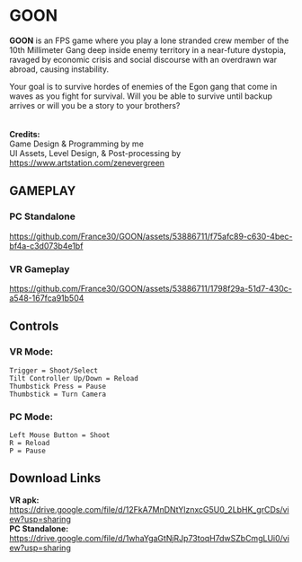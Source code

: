 # GOON
<b>GOON</b> is an FPS game where you play a lone stranded crew member of the 10th Millimeter Gang deep inside enemy territory in a near-future dystopia, ravaged by economic crisis and social discourse with an overdrawn war abroad, causing instability. 

Your goal is to survive hordes of enemies of the Egon gang that come in waves as you fight for survival. Will you be able to survive until backup arrives or will you be a story to your brothers?
<br/><br/><br/>
<b>Credits:</b><br/>
Game Design & Programming by me <br/>
UI Assets, Level Design, & Post-processing by https://www.artstation.com/zenevergreen

## GAMEPLAY
### PC Standalone
https://github.com/France30/GOON/assets/53886711/f75afc89-c630-4bec-bf4a-c3d073b4e1bf

### VR Gameplay


https://github.com/France30/GOON/assets/53886711/1798f29a-51d7-430c-a548-167fca91b504



## Controls
### VR Mode:
	Trigger = Shoot/Select
	Tilt Controller Up/Down = Reload
	Thumbstick Press = Pause
	Thumbstick = Turn Camera

### PC Mode:
	Left Mouse Button = Shoot
	R = Reload
	P = Pause

## Download Links
<b>VR apk: </b>https://drive.google.com/file/d/12FkA7MnDNtYlznxcG5U0_2LbHK_grCDs/view?usp=sharing<br>
<b>PC Standalone: </b>https://drive.google.com/file/d/1whaYgaGtNjRJp73toqH7dwSZbCmgLUi0/view?usp=sharing
